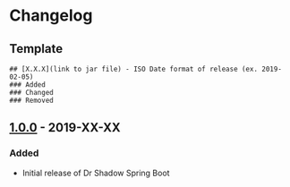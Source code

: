 # Changelog

## Template
```
## [X.X.X](link to jar file) - ISO Date format of release (ex. 2019-02-05)
### Added
### Changed
### Removed
```

## [1.0.0](link_to_jar) - 2019-XX-XX 
### Added
- Initial release of Dr Shadow Spring Boot
